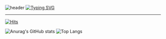 

![header](https://capsule-render.vercel.app/api?type=waving&color=6994CDEE&text=&animation=twinkling&height=80)
[![Typing SVG](https://readme-typing-svg.demolab.com?font=Alkatra&weight=500&size=45&duration=3500&pause=3&color=6994CDEE&center=false&vCenter=false&multiline=true&repeat=true&width=1000&height=100&lines=Welcome+to+woogieonxon+GitHub!👋)](https://git.io/typing-svg)

<div align="left">

-------

[![Hits](https://hits.seeyoufarm.com/api/count/incr/badge.svg?url=https%3A%2F%2Fgithub.com%2Fwoogieonxon&count_bg=%23555555&title_bg=%23090909&icon=github.svg&icon_color=%23A6A3A3&title=GitHub&edge_flat=false)](https://hits.seeyoufarm.com)

![Anurag's GitHub stats](https://github-readme-stats-sand-six-91.vercel.app/api?username=woogieonxon&show_icons=true&line_height=24&theme=dracula&hide=stars&title_color=AE905E)
![Top Langs](https://github-readme-stats-sand-six-91.vercel.app/api/top-langs/?username=woogieonxon&layout=compact&theme=dracula&title_color=AE905E)
